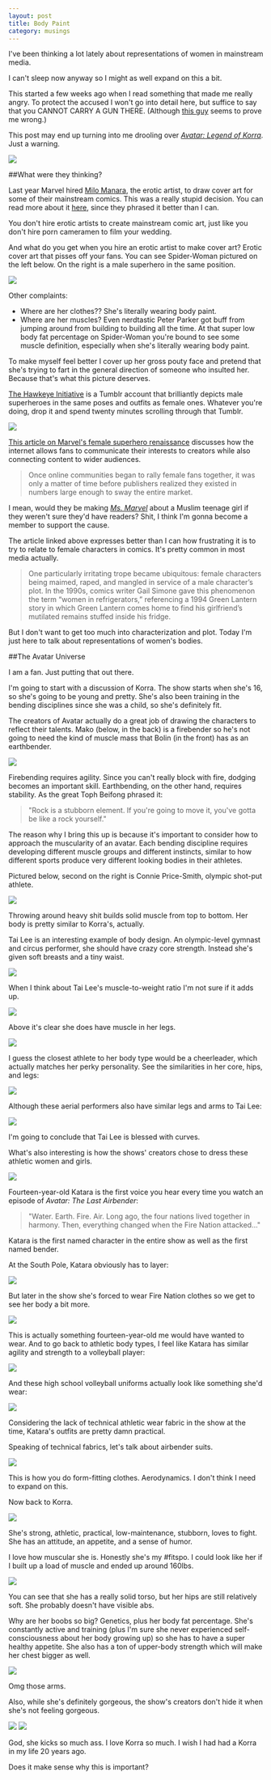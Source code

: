 ```yaml
---
layout: post
title: Body Paint
category: musings
---
```


I've been thinking a lot lately about representations of women in mainstream media.

I can't sleep now anyway so I might as well expand on this a bit.

This started a few weeks ago when I read something that made me really angry. To protect the accused I won't go into detail here, but suffice to say that you CANNOT CARRY A GUN THERE. (Although [this guy](http://www.articlesuponarticles.com/2014/06/handcuffed-man-pulls-out-gun-from-butt-crack-shoots-at-officers/) seems to prove me wrong.)

This post may end up turning into me drooling over *[Avatar: Legend of Korra](http://www.nick.com/legend-of-korra/episodes/)*. Just a warning.

<img class="wide" src="http://blogs-images.forbes.com/merrillbarr/files/2014/09/The-Legend-of-Korra-Book-3-27.png"/>


##What were they thinking?

Last year Marvel hired [Milo Manara](http://www.milomanara.it/), the erotic artist, to draw cover art for some of their mainstream comics. This was a really stupid decision. You can read more about it [here](http://io9.com/check-out-spider-woman-1-starring-spider-womans-ass-1624535918), since they phrased it better than I can.

You don't hire erotic artists to create mainstream comic art, just like you don't hire porn cameramen to film your wedding.

And what do you get when you hire an erotic artist to make cover art? Erotic cover art that pisses off your fans. You can see Spider-Woman pictured on the left below. On the right is a male superhero in the same position.

<img class="wide" src="http://www.nextquotidiano.it/wp-content/uploads/2014/11/spider-woman-marvel-manara-1.jpg"/>

Other complaints:

- Where are her clothes?? She's literally wearing body paint.
- Where are her muscles? Even nerdtastic Peter Parker got buff from jumping around from building to building all the time. At that super low body fat percentage on Spider-Woman you're bound to see some muscle definition, especially when she's literally wearing body paint.

To make myself feel better I cover up her gross pouty face and pretend that she's trying to fart in the general direction of someone who insulted her. Because that's what this picture deserves.

[The Hawkeye Initiative](http://thehawkeyeinitiative.com/) is a Tumblr account that brilliantly depicts male superheroes in the same poses and outfits as female ones. Whatever you're doing, drop it and spend twenty minutes scrolling through that Tumblr. 

<a href="http://thehawkeyeinitiative.com/"><img class="wide" src="http://36.media.tumblr.com/67ede2b797b7be380fe42953fdd1e8bc/tumblr_mu4kutf7c71rr5ii2o1_500.jpg"/></a>

[This article on Marvel's female superhero renaissance](http://www.vulture.com/2015/05/marvels-female-superhero-renaissance.html?mid=twitter_nymag) discusses how the internet allows fans to communicate their interests to creators while also connecting content to wider audiences.

>Once online communities began to rally female fans together, it was only a matter of time before publishers realized they existed in numbers large enough to sway the entire market.

I mean, would they be making *[Ms. Marvel](http://marvel.com/comics/issue/49089/ms_marvel_2014_1)* about a Muslim teenage girl if they weren't sure they'd have readers? Shit, I think I'm gonna become a member to support the cause.

The article linked above expresses better than I can how frustrating it is to try to relate to female characters in comics. It's pretty common in most media actually.

>One particularly irritating trope became ubiquitous: female characters being maimed, raped, and mangled in service of a male character’s plot. In the 1990s, comics writer Gail Simone gave this phenomenon the term “women in refrigerators,” referencing a 1994 Green Lantern story in which Green Lantern comes home to find his girlfriend’s mutilated remains stuffed inside his fridge.

But I don't want to get too much into characterization and plot. Today I'm just here to talk about representations of women's bodies. 


##The Avatar Universe

I am a fan. Just putting that out there.

I'm going to start with a discussion of Korra. The show starts when she's 16, so she's going to be young and pretty. She's also been training in the bending disciplines since she was a child, so she's definitely fit.

The creators of Avatar actually do a great job of drawing the characters to reflect their talents. Mako (below, in the back) is a firebender so he's not going to need the kind of muscle mass that Bolin (in the front) has as an earthbender.

<img class="wide" src="http://images.latintimes.com/sites/latintimes.com/files/2014/01/17/legend-korra.jpg
"/>

Firebending requires agility. Since you can't really block with fire, dodging becomes an important skill. Earthbending, on the other hand, requires stability. As the great Toph Beifong phrased it:


>"Rock is a stubborn element. If you're going to move it, you've gotta be like a rock yourself."

The reason why I bring this up is because it's important to consider how to approach the muscularity of an avatar. Each bending discipline requires developing different muscle groups and different instincts, similar to how different sports produce very different looking bodies in their athletes.

Pictured below, second on the right is Connie Price-Smith, olympic shot-put athlete.

<a href="http://www.mymodernmet.com/profiles/blogs/howard-schatz-beverly-ornstein-athlete"><img class="wide" src="http://api.ning.com/files/DtcI2O2Ry7AkCy3juXInP4bVMvCfpP-1evv5zfKqdLm7gP07YBqX7UXp8r3h9jxlPXLQFAir4PZdCHkKjgfT*r0vdgkrmHZQ/1082134545.jpeg"/></a>

Throwing around heavy shit builds solid muscle from top to bottom. Her body is pretty similar to Korra's, actually.


Tai Lee is an interesting example of body design. An olympic-level gymnast and circus performer, she should have crazy core strength. Instead she's given soft breasts and a tiny waist.

<img class="wide" src="http://img2.wikia.nocookie.net/__cb20150215160824/avatar/es/images/9/91/Ty_Lee_encantadora.png"/>

When I think about Tai Lee's muscle-to-weight ratio I'm not sure if it adds up.

<img class="wide" src="http://images5.fanpop.com/image/photos/24900000/ty-lee-ty-lee-mai-zuko-and-azula-24947567-736-552.jpg"/>

Above it's clear she does have muscle in her legs.

<img class="wide" src="http://vignette1.wikia.nocookie.net/avatar/images/1/1f/Ty_Lee's_acrobatics.png/revision/latest?cb=20140908142129"/>

I guess the closest athlete to her body type would be a cheerleader, which actually matches her perky personality. See the similarities in her core, hips, and legs:

<img class="wide" src="http://assets.houstontexans.com/assets/cheerleaders/Brandi-full-body_H1K3238.jpg"/>

Although these aerial performers also have similar legs and arms to Tai Lee:

<img class="wide" src="http://misslife.wpengine.netdna-cdn.com/wp-content/uploads/2012/10/cirque1a.jpg"/>

I'm going to conclude that Tai Lee is blessed with curves.

What's also interesting is how the shows' creators chose to dress these athletic women and girls.

<img class="wide" src="http://upload.wikimedia.org/wikipedia/en/f/fb/Katara.png"/>

Fourteen-year-old Katara is the first voice you hear every time you watch an episode of *Avatar: The Last Airbender*:

>"Water. Earth. Fire. Air. Long ago, the four nations lived together in harmony. Then, everything changed when the Fire Nation attacked..."

Katara is the first named character in the entire show as well as the first named bender. 

At the South Pole, Katara obviously has to layer:

<img class="wide" src="http://images5.fanpop.com/image/photos/26800000/Katara-katara-26887951-720-480.png"/>

But later in the show she's forced to wear Fire Nation clothes so we get to see her body a bit more.

<img class="wide" src="http://images4.fanpop.com/image/photos/21500000/Katara-katara-21593396-700-700.png"/>

This is actually something fourteen-year-old me would have wanted to wear. And to go back to athletic body types, I feel like Katara has similar agility and strength to a volleyball player:

<img class="wide" src="http://www.scottgoold.org/images/issues/jaqueline.jpg"/>

And these high school volleyball uniforms actually look like something she'd wear:

<img class="wide" src="http://upload.wikimedia.org/wikipedia/commons/e/ec/High_school_women_volleyball_07.jpg"/>

Considering the lack of technical athletic wear fabric in the show at the time, Katara's outfits are pretty damn practical.

Speaking of technical fabrics, let's talk about airbender suits.

<img class="wide" src="https://mlpforums.com/uploads/monthly_10_2014/blogentry-8039-0-80388500-1412407938.png"/>

This is how you do form-fitting clothes. Aerodynamics. I don't think I need to expand on this.

Now back to Korra.

<img class="wide" src="https://chicgeekspeaks.files.wordpress.com/2014/09/b4-trailer-099.png"/>

She's strong, athletic, practical, low-maintenance, stubborn, loves to fight. She has an attitude, an appetite, and a sense of humor.

I love how muscular she is. Honestly she's my #fitspo. I could look like her if I built up a load of muscle and ended up around 160lbs.

<img class="wide" src="http://emertainmentmonthly.com/wp-content/uploads/2014/10/korra.png"/>

You can see that she has a really solid torso, but her hips are still relatively soft. She probably doesn't have visible abs.

Why are her boobs so big? Genetics, plus her body fat percentage. She's constantly active and training (plus I'm sure she never experienced self-consciousness about her body growing up) so she has to have a super healthy appetite. She also has a ton of upper-body strength which will make her chest bigger as well.

<img class="wide" src="http://www.cinemablend.com/images/sections/67870/The_Legend_of_Korra_67870.jpg"/>

Omg those arms.

Also, while she's definitely gorgeous, the show's creators don't hide it when she's not feeling gorgeous.

<img class="wide" src="http://loli.animeblogger.net/wp-content/uploads/korra021.png"/>

<img class="wide" src="http://www.jamerkel.com/wp-content/uploads/The-Legend-of-Korra-Book-3-Finale-10.png"/>

God, she kicks so much ass. I love Korra so much. I wish I had had a Korra in my life 20 years ago.

Does it make sense why this is important?